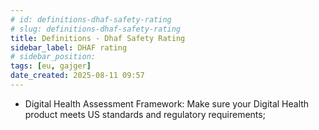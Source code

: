 ```yaml
---
# id: definitions-dhaf-safety-rating
# slug: definitions-dhaf-safety-rating
title: Definitions - Dhaf Safety Rating
sidebar_label: DHAF rating
# sidebar_position:
tags: [eu, gajger]
date_created: 2025-08-11 09:57
---
```


- Digital Health Assessment Framework: Make sure your Digital Health product meets US standards and regulatory requirements;
